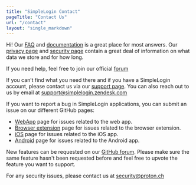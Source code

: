 ```yaml
---
title: "SimpleLogin Contact"
pageTitle: "Contact Us"
url: "/contact"
layout: "single_markdown"
---
```


Hi! Our [FAQ](/faq/) and [documentation](https://simplelogin.io/docs/) is a great place for most answers. Our [privacy page](/privacy/) and [security page](/security/) contain a great deal of information on what data we store and for how long. 

If you need help, feel free to join our official [forum](https://forum.simplelogin.io)

If you can’t find what you need there and if you have a SimpleLogin account, please contact us via our [support page](https://app.simplelogin.io/dashboard/support). You can also reach out to us by email at support@simplelogin.zendesk.com

If you want to report a bug in SimpleLogin applications, you can submit an issue on our different GitHub pages:

- [WebApp](https://github.com/simple-login/app/issues) page for issues related to the web app.
- [Browser extension](https://github.com/simple-login/browser-extension/issues) page for issues related to the browser extension.  
- [iOS](https://github.com/simple-login/Simple-Login-iOS/issues) page for issues related to the iOS app. 
- [Android](https://github.com/simple-login/Simple-Login-Android/issues) page for issues related to the Android app. 

New features can be requested on our [GitHub forum](https://github.com/simple-login/app/discussions/categories/feature-requests). Please make sure the same feature hasn't been requested before and feel free to upvote the feature you want to support.

For any security issues, please contact us at security@proton.ch

